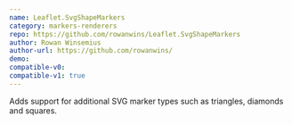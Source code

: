 ```yaml
---
name: Leaflet.SvgShapeMarkers
category: markers-renderers
repo: https://github.com/rowanwins/Leaflet.SvgShapeMarkers
author: Rowan Winsemius
author-url: https://github.com/rowanwins/
demo: 
compatible-v0:
compatible-v1: true
---
```


Adds support for additional SVG marker types such as triangles, diamonds and squares.

